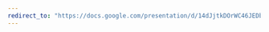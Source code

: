 ```yaml
---
redirect_to: "https://docs.google.com/presentation/d/14dJjtkDOrWC46JEDbGPFI_ed8zQHInGkIK4cuohgL80/edit?usp=sharing"
---
```

